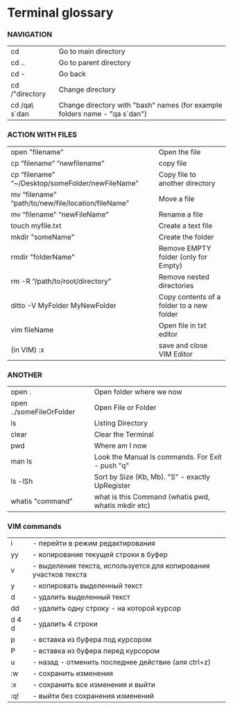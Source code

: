 
# Terminal  glossary

### NAVIGATION
|||
|------|------|
|   cd  |   Go to main directory    |
|   cd ..   |    Go to parent directory  |
|   cd - | Go back |
|   cd  /"directory | Change directory|
|   cd /qa\ s\`dan     |   Change directory with "bash" names (for example folders name - "qa s`dan")|

  
   
### ACTION  WITH FILES

|||
|------|------|
|   open "filename"|    Open the file|
|   cp “filename” “newfilename”|    copy file |
|   cp “filename” “~/Desktop/someFolder/newFileName”|    Copy file to another directory |
|    mv “filename” “path/to/new/file/location/fileName” | Move a file |
|   mv “filename” “newFileName” |   Rename a file|
|   touch myfile.txt |  Create a text file |
|    mkdir "someName" |     Create the folder |
|    rmdir "folderName" |   Remove EMPTY folder (only for Empty) |
|   rm -R “/path/to/root/directory”|    Remove nested directories |
|    ditto -V MyFolder MyNewFolder |    Copy contents of a folder to a new folder |
| vim fileName| Open file in txt editor|
| (in VIM) :x | save and close VIM Editor|

### ANOTHER

|||
|------|------|
|   open .  | Open folder where we now|
|   open ../someFileOrFolder    |   Open File or Folder|
|   ls  |   Listing Directory|
|   clear   |  Clear the Terminal|
|   pwd |    Where am I now|
|    man ls |    Look the Manual ls commands. For Exit - push "q" |
|   ls -lSh |    Sort by Size (Kb, Mb). "S" - exactly UpRegister|
|   whatis "command"    |   what is this Command (whatis pwd, whatis mkdir etc)|

### VIM commands
|||
|------|------|
| i | - перейти в режим редактирования |
|yy | - копирование текущей строки в буфер |
|v | - выделение текста, используется для копирования участков текста | 
|y | - копировать выделенный текст | 
|d |- удалить выделенный текст |
|dd |- удалить одну строку - на которой курсор|
|d 4 d |- удалить 4 строки|
|р |- вставка из буфера под курсором | 
|P |- вставка из буфера перед курсором |
|u |- назад - отменить последнее действие (аля ctrl+z)|
|:w |- сохранить изменения |
|:x |- сохранить все изменения и выйти |
|:q!| - выйти без сохранения изменений|
 
